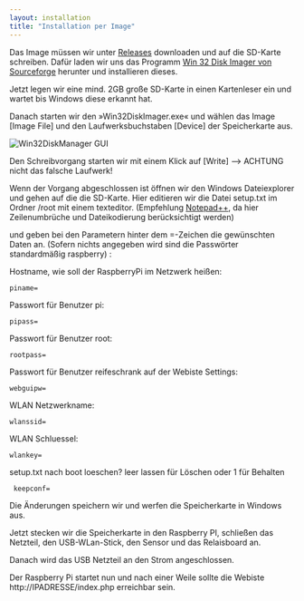 ```yaml
---
layout: installation
title: "Installation per Image"
---
```


Das Image müssen wir unter [Releases](https://github.com/Tronje-the-Falconer/Reifeschrank/releases) downloaden und auf die SD-Karte schreiben. Dafür laden wir uns das Programm [Win 32 Disk Imager von Sourceforge](http://sourceforge.net/projects/win32diskimager/) herunter und installieren dieses.

Jetzt legen wir eine mind. 2GB große SD-Karte in einen Kartenleser ein und wartet bis Windows diese erkannt hat.
 
Danach starten wir den »Win32DiskImager.exe« und wählen das Image [Image File] und den Laufwerksbuchstaben [Device] der Speicherkarte aus.
 
![Win32DiskManager GUI](https://camo.githubusercontent.com/f8720a4f5c9b32cb374ec2a64200d1cf07cf0d5b/68747470733a2f2f736f75726365666f7267652e6e65742f702f77696e33326469736b696d616765722f73637265656e73686f742f77696e33322d696d6167657772697465722e706e67)
 
Den Schreibvorgang starten wir mit einem Klick auf [Write] --> ACHTUNG nicht das falsche Laufwerk!

Wenn der Vorgang abgeschlossen ist öffnen wir den Windows Dateiexplorer und gehen auf die die SD-Karte. Hier editieren wir die Datei setup.txt im Ordner /root mit einem texteditor. (Empfehlung [Notepad++](https://notepad-plus-plus.org), da hier Zeilenumbrüche und Dateikodierung berücksichtigt werden)

und geben bei den Parametern hinter dem =-Zeichen die gewünschten Daten an. (Sofern nichts angegeben wird sind die Passwörter standardmäßig raspberry) :

Hostname, wie soll der RaspberryPi im Netzwerk heißen:

    piname=

Passwort für Benutzer pi:

    pipass=

Passwort für Benutzer root:

    rootpass=

Passwort für Benutzer reifeschrank auf der Webiste Settings:

    webguipw=

WLAN Netzwerkname:

    wlanssid=

WLAN Schluessel:

    wlankey=

setup.txt nach boot loeschen? leer lassen für Löschen oder 1 für Behalten

     keepconf=


Die Änderungen speichern wir und werfen die Speicherkarte in Windows aus.

Jetzt stecken wir die Speicherkarte in den Raspberry PI, schließen das Netzteil, den USB-WLan-Stick, den Sensor und das Relaisboard an.

Danach wird das USB Netzteil an den Strom angeschlossen.

Der Raspberry Pi startet nun und nach einer Weile sollte die Webiste http://IPADRESSE/index.php erreichbar sein.
